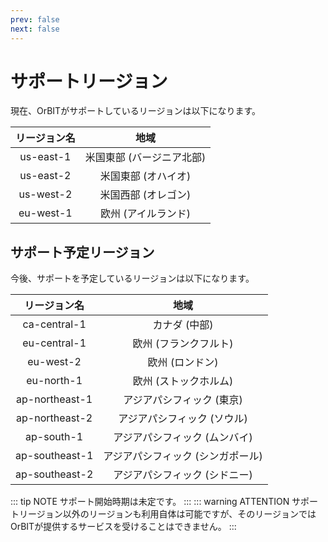 ```yaml
---
prev: false
next: false
---
```


# サポートリージョン
現在、OrBITがサポートしているリージョンは以下になります。

| リージョン名  | 地域                      |
| :----------: |:------------------------:|
| us-east-1    | 米国東部 (バージニア北部)  |
| us-east-2    | 米国東部 (オハイオ)       | 
| us-west-2    | 米国西部 (オレゴン)        |
| eu-west-1    | 欧州 (アイルランド)       | 

## サポート予定リージョン
今後、サポートを予定しているリージョンは以下になります。

| リージョン名  | 地域                      |
| :----------: |:------------------------:|
| ca-central-1    | カナダ (中部) |
| eu-central-1    | 欧州 (フランクフルト) |
| eu-west-2       | 欧州 (ロンドン) |
| eu-north-1      | 欧州 (ストックホルム) |
| ap-northeast-1  | アジアパシフィック (東京) |
| ap-northeast-2  | アジアパシフィック (ソウル) |
| ap-south-1      | アジアパシフィック (ムンバイ) |
| ap-southeast-1  | アジアパシフィック (シンガポール)  |
| ap-southeast-2  | アジアパシフィック (シドニー) |

::: tip NOTE
サポート開始時期は未定です。
:::
::: warning ATTENTION
サポートリージョン以外のリージョンも利用自体は可能ですが、そのリージョンではOrBITが提供するサービスを受けることはできません。
:::

 <Footer />